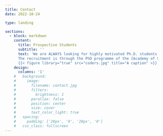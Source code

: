 ```yaml
---
title: Contact
date: 2022-10-24

type: landing

sections:
  - block: markdown
    content:
      title: Prospective Students
      subtitle: ''
      text: 'We are ALWAYS looking for highly motivated Ph.D. students interested in computational materials science.
      The recruitment is through the PhD programme of the [Academy of Scientific and Innovative Research (AcSIR)](https://acsir.res.in/admissions/)
      {{< figure library="true" src="coders.jpg" title="A caption" >}}'
    design:
      columns: '1'
    #   background:
    #     image: 
    #       filename: contact.jpg
    #       filters:
    #         brightness: 1
    #       parallax: false
    #       position: center
    #       size: cover
    #       text_color_light: true
    #   spacing:
    #     padding: ['20px', '0', '20px', '0']
    #   css_class: fullscreen
---
```

